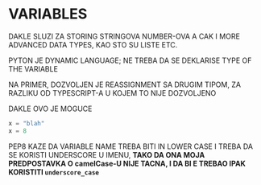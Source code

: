 # VARIABLES

DAKLE SLUZI ZA STORING STRINGOVA NUMBER-OVA A CAK I MORE ADVANCED DATA TYPES, KAO STO SU LISTE ETC.

PYTON JE DYNAMIC LANGUAGE; NE TREBA DA SE DEKLARISE TYPE OF THE VARIABLE

NA PRIMER, DOZVOLJEN JE REASSIGNMENT SA DRUGIM TIPOM, ZA RAZLIKU OD TYPESCRIPT-A U KOJEM TO NIJE DOZVOLJENO

DAKLE OVO JE MOGUCE

```py
x = "blah"
x = 8
```

PEP8 KAZE DA VARIABLE NAME TREBA BITI IN LOWER CASE I TREBA DA SE KORISTI UNDERSCORE U IMENU, **TAKO DA ONA MOJA PREDPOSTAVKA O camelCase-U NIJE TACNA, I DA BI E TREBAO IPAK KORISTITI `underscore_case`**
